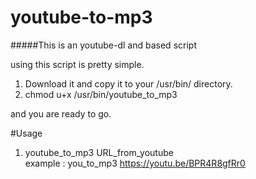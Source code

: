 # youtube-to-mp3
#####This is an youtube-dl and based script 

using this script is pretty simple. 
1. Download it and copy it to your /usr/bin/ directory.
2. chmod u+x /usr/bin/youtube_to_mp3

and you are ready to go.

#Usage

1. youtube_to_mp3 URL_from_youtube                  
example : you_to_mp3 https://youtu.be/BPR4R8gfRr0


